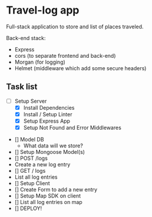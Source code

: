 # Travel-log app

Full-stack application to store and list of places traveled.

Back-end stack:
- Express
- cors (to separate frontend and back-end)
- Morgan (for logging)
- Helmet (middleware which add some secure headers)


## Task list
* [ ] Setup Server
  * [x] Install Dependencies
  * [x] Install / Setup Linter
  * [x] Setup Express App
  * [x] Setup Not Found and Error Middlewares
* [] Model DB
  * What data will we store?
* [] Setup Mongoose Model(s)
* [] POST /logs
* Create a new log entry
 * [] GET / logs
* List all log entries
* [] Setup Client
* [] Create Form to add a new entry
* [] Setup Map SDK on client
* [] List all log entries on map
* [] DEPLOY!